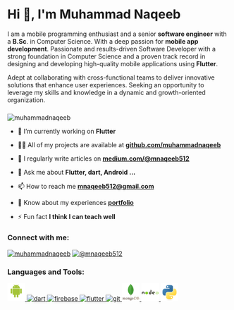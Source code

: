 <h1 >Hi 👋, I'm Muhammad Naqeeb</h1>

I am a mobile programming enthusiast and a senior  **software engineer** with a **B.Sc**. in Computer Science. With a deep passion for **mobile app development**.
Passionate and results-driven Software Developer with a strong
foundation in Computer Science and a proven track record in designing
and developing high-quality mobile applications using **Flutter**. 

Adept at collaborating with cross-functional teams to deliver innovative
solutions that enhance user experiences. Seeking an opportunity to
leverage my skills and knowledge in a dynamic and growth-oriented
organization.

###

<p align="left"> <img src="https://komarev.com/ghpvc/?username=muhammadnaqeeb&label=Profile%20views&color=0e75b6&style=flat" alt="muhammadnaqeeb" /> </p>

- 🔭 I’m currently working on **Flutter**

- 👨‍💻 All of my projects are available at [**github.com/muhammadnaqeeb**](https://github.com/muhammadnaqeeb)

- 📝 I regularly write articles on [**medium.com/@mnaqeeb512**](https://medium.com/@mnaqeeb512)

- 💬 Ask me about **Flutter, dart, Android ...**

- 📫 How to reach me **mnaqeeb512@gmail.com**

- 📄 Know about my experiences [**portfolio**](https://muhammadnaqeeb.github.io/naqeeb/)

- ⚡ Fun fact **I think I can teach well**

<h3 align="left">Connect with me:</h3>
<p align="left">
<a href="https://linkedin.com/in/muhammadnaqeeb" target="blank"><img align="center" src="https://raw.githubusercontent.com/rahuldkjain/github-profile-readme-generator/master/src/images/icons/Social/linked-in-alt.svg" alt="muhammadnaqeeb" height="30" width="40" /></a>
<a href="https://medium.com/@mnaqeeb512" target="blank"><img align="center" src="https://raw.githubusercontent.com/rahuldkjain/github-profile-readme-generator/master/src/images/icons/Social/medium.svg" alt="@mnaqeeb512" height="30" width="40" /></a>
</p>

<h3 align="left">Languages and Tools:</h3>
<p align="left"> <a href="https://developer.android.com" target="_blank" rel="noreferrer"> <img src="https://raw.githubusercontent.com/devicons/devicon/master/icons/android/android-original-wordmark.svg" alt="android" width="40" height="40"/> </a> <a href="https://dart.dev" target="_blank" rel="noreferrer"> <img src="https://www.vectorlogo.zone/logos/dartlang/dartlang-icon.svg" alt="dart" width="40" height="40"/> </a> <a href="https://firebase.google.com/" target="_blank" rel="noreferrer"> <img src="https://www.vectorlogo.zone/logos/firebase/firebase-icon.svg" alt="firebase" width="40" height="40"/> </a> <a href="https://flutter.dev" target="_blank" rel="noreferrer"> <img src="https://www.vectorlogo.zone/logos/flutterio/flutterio-icon.svg" alt="flutter" width="40" height="40"/> </a> <a href="https://git-scm.com/" target="_blank" rel="noreferrer"> <img src="https://www.vectorlogo.zone/logos/git-scm/git-scm-icon.svg" alt="git" width="40" height="40"/> </a> <a href="https://www.mongodb.com/" target="_blank" rel="noreferrer"> <img src="https://raw.githubusercontent.com/devicons/devicon/master/icons/mongodb/mongodb-original-wordmark.svg" alt="mongodb" width="40" height="40"/> </a> <a href="https://nodejs.org" target="_blank" rel="noreferrer"> <img src="https://raw.githubusercontent.com/devicons/devicon/master/icons/nodejs/nodejs-original-wordmark.svg" alt="nodejs" width="40" height="40"/> </a> <a href="https://www.python.org" target="_blank" rel="noreferrer"> <img src="https://raw.githubusercontent.com/devicons/devicon/master/icons/python/python-original.svg" alt="python" width="40" height="40"/> </a> </p>


